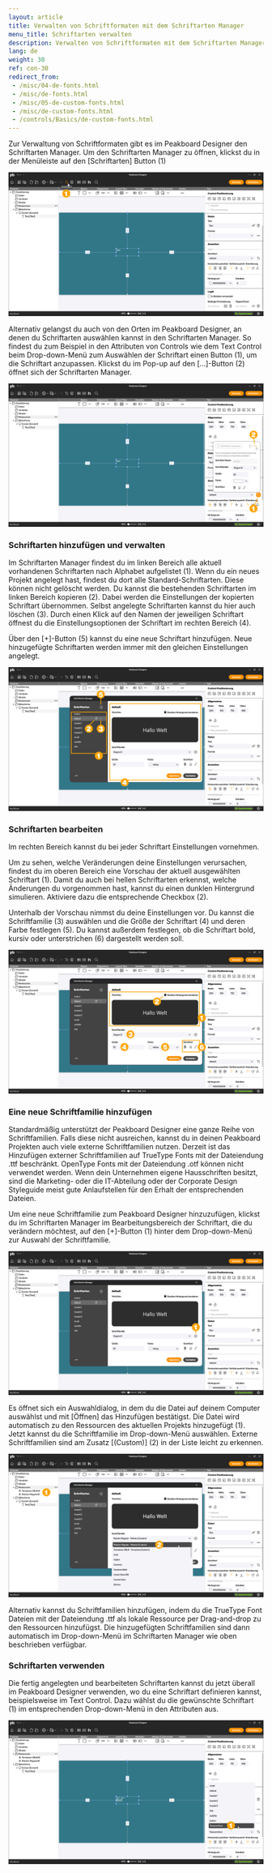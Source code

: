 ```yaml
---
layout: article
title: Verwalten von Schriftformaten mit dem Schriftarten Manager
menu_title: Schriftarten verwalten
description: Verwalten von Schriftformaten mit dem Schriftarten Manager
lang: de
weight: 30
ref: con-30
redirect_from:
 - /misc/04-de-fonts.html
 - /misc/de-fonts.html
 - /misc/05-de-custom-fonts.html
 - /misc/de-custom-fonts.html
 - /controls/Basics/de-custom-fonts.html
---
```


Zur Verwaltung von Schriftformaten gibt es im Peakboard Designer den Schriftarten Manager.
Um den Schriftarten Manager zu öffnen, klickst du in der Menüleiste auf den [Schriftarten] Button (1)

![Schriftarten Manager öffnen](/assets/images/Controls/fonts/de_fonts-01.png)

Alternativ gelangst du auch von den Orten im Peakboard Designer, an denen du Schriftarten auswählen kannst in den Schriftarten Manager. So findest du zum Beispiel in den Attributen von Controls wie dem Text Control beim Drop-down-Menü zum Auswählen der Schriftart einen Button (1), um die Schriftart anzupassen. Klickst du im Pop-up auf den [...]-Button (2) öffnet sich der Schriftarten Manager.

![Schriftarten Manager alternativ öffnen](/assets/images/Controls/fonts/de_fonts-02.png)

### Schriftarten hinzufügen und verwalten

Im Schriftarten Manager findest du im linken Bereich alle aktuell vorhandenen Schriftarten nach Alphabet aufgelistet (1).
Wenn du ein neues Projekt angelegt hast, findest du dort alle Standard-Schriftarten. Diese können nicht gelöscht werden.
Du kannst die bestehenden Schriftarten im linken Bereich kopieren (2). Dabei werden die Einstellungen der kopierten Schriftart übernommen. Selbst angelegte Schriftarten kannst du hier auch löschen (3). Durch einen Klick auf den Namen der jeweiligen Schriftart öffnest du die Einstellungsoptionen der Schriftart im rechten Bereich (4).

Über den [+]-Button (5) kannst du eine neue Schriftart hinzufügen. Neue hinzugefügte Schriftarten werden immer mit den gleichen Einstellungen angelegt.

![Schriftarten hinzufügen und verwalten](/assets/images/Controls/fonts/de_fonts-03.png)

### Schriftarten bearbeiten

Im rechten Bereich kannst du bei jeder Schriftart Einstellungen vornehmen.

Um zu sehen, welche Veränderungen deine Einstellungen verursachen, findest du im oberen Bereich eine Vorschau der aktuell ausgewählten Schriftart (1). Damit du auch bei hellen Schriftarten erkennst, welche Änderungen du vorgenommen hast, kannst du einen dunklen Hintergrund simulieren. Aktiviere dazu die entsprechende Checkbox (2).

Unterhalb der Vorschau nimmst du deine Einstellungen vor. Du kannst die Schriftfamilie (3) auswählen und die Größe der Schriftart (4) und deren Farbe festlegen (5). Du kannst außerdem festlegen, ob die Schriftart bold, kursiv oder unterstrichen (6) dargestellt werden soll.

![Schriftarten bearbeiten](/assets/images/Controls/fonts/de_fonts-04.png)

### Eine neue Schriftfamilie hinzufügen

Standardmäßig unterstützt der Peakboard Designer eine ganze Reihe von Schriftfamilien.
Falls diese nicht ausreichen, kannst du in deinen Peakboard Projekten auch viele externe Schriftfamilien nutzen. Derzeit ist das Hinzufügen externer Schriftfamilien auf TrueType Fonts mit der Dateiendung .ttf beschränkt. OpenType Fonts mit der Dateiendung .otf können nicht verwendet werden. Wenn dein Unternehmen eigene Hausschriften besitzt, sind die Marketing- oder die IT-Abteilung oder der Corporate Design Styleguide meist gute Anlaufstellen für den Erhalt der entsprechenden Dateien.

Um eine neue Schriftfamilie zum Peakboard Designer hinzuzufügen, klickst du im Schriftarten Manager im Bearbeitungsbereich der Schriftart, die du verändern möchtest, auf den [+]-Button (1) hinter dem Drop-down-Menü zur Auswahl der Schriftfamilie.

![Schriftfamilie hinzufügen](/assets/images/Controls/fonts/de_fonts-05.png)

Es öffnet sich ein Auswahldialog, in dem du die Datei auf deinem Computer auswählst und mit [Öffnen] das Hinzufügen bestätigst.
Die Datei wird automatisch zu den Ressourcen des aktuellen Projekts hinzugefügt (1).
Jetzt kannst du die Schriftfamilie im Drop-down-Menü auswählen. Externe Schriftfamilien sind am Zusatz [(Custom)] (2) in der Liste leicht zu erkennen.

![Schriftfamilie auswählen](/assets/images/Controls/fonts/de_fonts-06.png)

Alternativ kannst du Schriftfamilien hinzufügen, indem du die TrueType Font Dateien mit der Dateiendung .ttf als lokale Ressource per Drag-and-drop zu den Ressourcen hinzufügst. Die hinzugefügten Schriftfamilien sind dann automatisch im Drop-down-Menü im Schriftarten Manager wie oben beschrieben verfügbar.

### Schriftarten verwenden

Die fertig angelegten und bearbeiteten Schriftarten kannst du jetzt überall im Peakboard Designer verwenden, wo du eine Schriftart definieren kannst, beispielsweise im Text Control.
Dazu wählst du die gewünschte Schriftart (1) im entsprechenden Drop-down-Menü in den Attributen aus.

![Schriftart verwenden](/assets/images/Controls/fonts/de_fonts-07.png)
